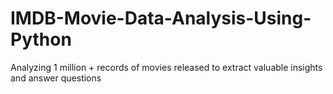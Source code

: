 # IMDB-Movie-Data-Analysis-Using-Python
Analyzing 1 million + records of movies released to extract valuable insights and answer questions
